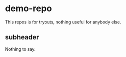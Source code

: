 # demo-repo
This repos is for tryouts, nothing useful for anybody else.
## subheader
Nothing to say.